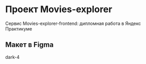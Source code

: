 # Проект Movies-explorer

Сервис Movies-explorer-frontend: дипломная работа в Яндекс Практикуме

## Макет в Figma
dark-4 